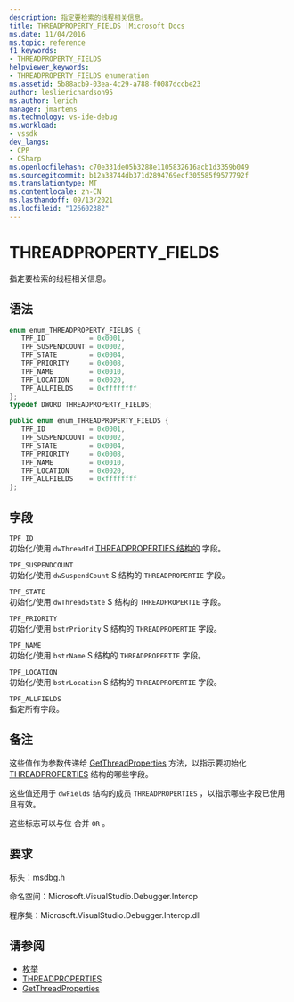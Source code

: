 ```yaml
---
description: 指定要检索的线程相关信息。
title: THREADPROPERTY_FIELDS |Microsoft Docs
ms.date: 11/04/2016
ms.topic: reference
f1_keywords:
- THREADPROPERTY_FIELDS
helpviewer_keywords:
- THREADPROPERTY_FIELDS enumeration
ms.assetid: 5b88acb9-03ea-4c29-a788-f0087dccbe23
author: leslierichardson95
ms.author: lerich
manager: jmartens
ms.technology: vs-ide-debug
ms.workload:
- vssdk
dev_langs:
- CPP
- CSharp
ms.openlocfilehash: c70e331de05b3288e1105832616acb1d3359b049
ms.sourcegitcommit: b12a38744db371d2894769ecf305585f9577792f
ms.translationtype: MT
ms.contentlocale: zh-CN
ms.lasthandoff: 09/13/2021
ms.locfileid: "126602382"
---
```

# <a name="threadproperty_fields"></a>THREADPROPERTY_FIELDS
指定要检索的线程相关信息。

## <a name="syntax"></a>语法

```cpp
enum enum_THREADPROPERTY_FIELDS { 
   TPF_ID           = 0x0001,
   TPF_SUSPENDCOUNT = 0x0002,
   TPF_STATE        = 0x0004,
   TPF_PRIORITY     = 0x0008,
   TPF_NAME         = 0x0010,
   TPF_LOCATION     = 0x0020,
   TPF_ALLFIELDS    = 0xffffffff
};
typedef DWORD THREADPROPERTY_FIELDS;
```

```csharp
public enum enum_THREADPROPERTY_FIELDS { 
   TPF_ID           = 0x0001,
   TPF_SUSPENDCOUNT = 0x0002,
   TPF_STATE        = 0x0004,
   TPF_PRIORITY     = 0x0008,
   TPF_NAME         = 0x0010,
   TPF_LOCATION     = 0x0020,
   TPF_ALLFIELDS    = 0xffffffff
};
```

## <a name="fields"></a>字段
 `TPF_ID`\
 初始化/使用 `dwThreadId` [THREADPROPERTIES 结构的](../../../extensibility/debugger/reference/threadproperties.md) 字段。

 `TPF_SUSPENDCOUNT`\
 初始化/使用 `dwSuspendCount` S 结构的 `THREADPROPERTIE` 字段。

 `TPF_STATE`\
 初始化/使用 `dwThreadState` S 结构的 `THREADPROPERTIE` 字段。

 `TPF_PRIORITY`\
 初始化/使用 `bstrPriority` S 结构的 `THREADPROPERTIE` 字段。

 `TPF_NAME`\
 初始化/使用 `bstrName` S 结构的 `THREADPROPERTIE` 字段。

 `TPF_LOCATION`\
 初始化/使用 `bstrLocation` S 结构的 `THREADPROPERTIE` 字段。

 `TPF_ALLFIELDS`\
 指定所有字段。

## <a name="remarks"></a>备注
 这些值作为参数传递给 [GetThreadProperties](../../../extensibility/debugger/reference/idebugthread2-getthreadproperties.md) 方法，以指示要初始化 [THREADPROPERTIES](../../../extensibility/debugger/reference/threadproperties.md) 结构的哪些字段。

 这些值还用于 `dwFields` 结构的成员 `THREADPROPERTIES` ，以指示哪些字段已使用且有效。

 这些标志可以与位 合并 `OR` 。

## <a name="requirements"></a>要求
 标头：msdbg.h

 命名空间：Microsoft.VisualStudio.Debugger.Interop

 程序集：Microsoft.VisualStudio.Debugger.Interop.dll

## <a name="see-also"></a>请参阅
- [枚举](../../../extensibility/debugger/reference/enumerations-visual-studio-debugging.md)
- [THREADPROPERTIES](../../../extensibility/debugger/reference/threadproperties.md)
- [GetThreadProperties](../../../extensibility/debugger/reference/idebugthread2-getthreadproperties.md)
